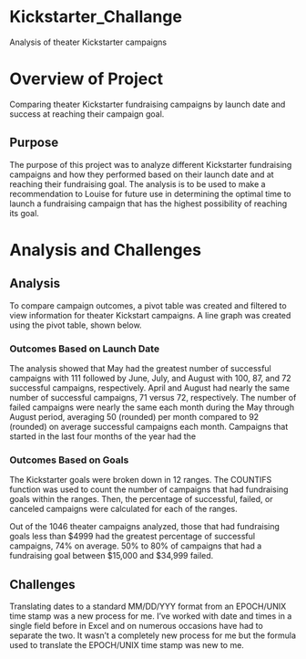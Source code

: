# Kickstarter_Challange
Analysis of theater Kickstarter campaigns

# Overview of Project
Comparing theater Kickstarter fundraising campaigns by launch date and success at reaching their campaign goal.

## Purpose
The purpose of this project was to analyze different Kickstarter fundraising campaigns and how they performed based on their launch date and at reaching their fundraising goal. The analysis is to be used to make a recommendation to Louise for future use in determining the optimal time to launch a fundraising campaign that has the highest possibility of reaching its goal.

# Analysis and Challenges

## Analysis
To compare campaign outcomes, a pivot table was created and filtered to view information for theater Kickstart campaigns. A line graph was created using the pivot table, shown below.

### Outcomes Based on Launch Date
The analysis showed that May had the greatest number of successful campaigns with 111 followed by June, July, and August with 100, 87, and 72 successful campaigns, respectively. April and August had nearly the same number of successful campaigns, 71 versus 72, respectively. The number of failed campaigns were nearly the same each month during the May through August period, averaging 50 (rounded) per month compared to 92 (rounded) on average successful campaigns each month. Campaigns that started in the last four months of the year had the

### Outcomes Based on Goals
The Kickstarter goals were broken down in 12 ranges. The COUNTIFS function was used to count the number of campaigns that had fundraising goals within the ranges. Then, the percentage of successful, failed, or canceled campaigns were calculated for each of the ranges.

Out of the 1046 theater campaigns analyzed, those that had fundraising goals less than $4999 had the greatest percentage of successful campaigns, 74% on average.  50% to 80% of campaigns that had a fundraising goal between $15,000 and $34,999 failed.

## Challenges
Translating dates to a standard MM/DD/YYY format from an EPOCH/UNIX time stamp was a new process for me. I’ve worked with date and times in a single field before in Excel and on numerous occasions have had to separate the two. It wasn’t a completely new process for me but the formula used to translate the EPOCH/UNIX time stamp was new to me. 

